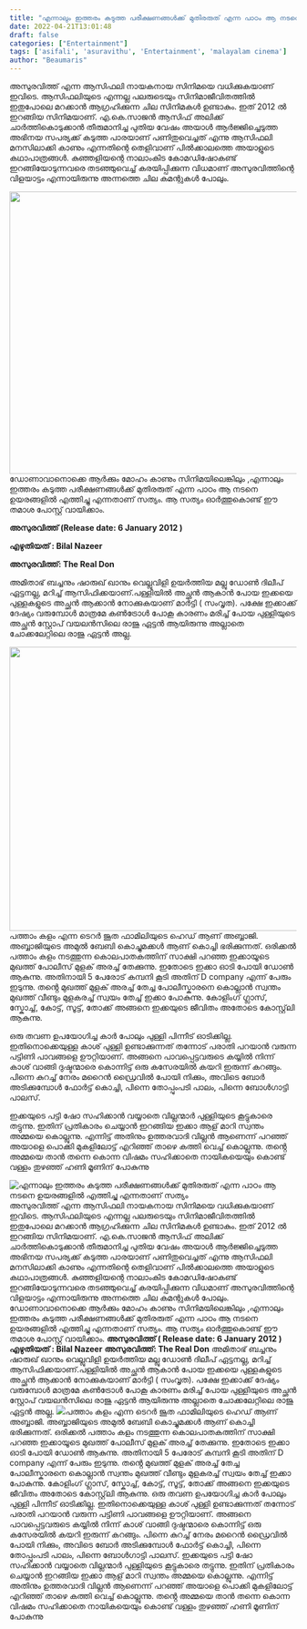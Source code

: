 ```yaml
---
title: "എന്നാലും ഇത്തരം കടുത്ത പരീക്ഷണങ്ങള്‍ക്ക് മുതിരരുത് എന്ന പാഠം ആ നടനെ ഉയരങ്ങളിൽ എത്തിച്ചു എന്നതാണ് സത്യം"
date: 2022-04-21T13:01:48
draft: false
categories: ["Entertainment"]
tags: ['asifali', 'asuravithu', 'Entertainment', 'malayalam cinema']
author: "Beaumaris"
---
```


അസുരവിത്ത് എന്ന ആസിഫലി നായകനായ സിനിമയെ വധിക്കുകയാണ് ഇവിടെ. ആസിഫലിയുടെ എന്നല്ല പലരുടെയും സിനിമാജീവിതത്തിൽ ഇതുപോലെ മറക്കാൻ ആഗ്രഹിക്കുന്ന ചില സിനിമകൾ ഉണ്ടാകും. ഇത് 2012 ൽ ഇറങ്ങിയ സിനിമയാണ്. എ.കെ.സാജന്‍ ആസിഫ് അലിക്ക് ചാര്‍ത്തികൊടുക്കാന്‍ തീരുമാനിച്ച പുതിയ വേഷം അയാള്‍ ആര്‍ജ്ജിച്ചെടുത്ത അഭിനയ സപര്യക്ക് കടുത്ത പാരയാണ് പണിതുവെച്ചത് എന്നു ആസിഫലി മനസിലാക്കി കാണും എന്നതിന്റെ തെളിവാണ് പിൽക്കാലത്തെ അയാളുടെ കഥാപാത്രങ്ങൾ. കുഞ്ഞളിയന്റെ നാലാംകിട കോമഡിഷോകണ്ട് ഇറങ്ങിയോടുന്നവരെ തടഞ്ഞുവെച്ച് കരയിപ്പിക്കുന്ന വിധമാണ് അസുരവിത്തിന്റെ വിളയാട്ടം എന്നായിരുന്നു അന്നത്തെ ചില കമന്റുകൾ പോലും.

<img class="wp-image-330651 aligncenter" src="https://cdn.boolokam.com/articles/2022/04/000.jpg" alt="" width="648" height="496" />ഡോണാവാനൊക്കെ ആര്‍ക്കും മോഹം കാണും സിനിമയിലെങ്കിലും ,എന്നാലും ഇത്തരം കടുത്ത പരീക്ഷണങ്ങള്‍ക്ക് മുതിരരുത് എന്ന പാഠം ആ നടനെ ഉയരങ്ങളിൽ എത്തിച്ചു എന്നതാണ് സത്യം. ആ സത്യം ഓർത്തുകൊണ്ട് ഈ തമാശ പോസ്റ്റ് വായിക്കാം.

<strong>അസുരവിത്ത് (<span class="w8qArf">Release date: </span><span class="LrzXr kno-fv wHYlTd z8gr9e">6 January 2012 </span>)</strong>

<strong>എഴുതിയത് : Bilal Nazeer</strong>

<strong>അസുരവിത്ത്: The Real Don</strong>

അമിതാഭ് ബച്ചനും ഷാരുഖ് ഖാനും വെല്ലുവിളി ഉയർത്തിയ മല്ലു ഡോൺ ദിലീപ് ഏട്ടനല്ല, മറിച്ച് ആസിഫിക്കയാണ്.പള്ളിയിൽ അച്ഛൻ ആകാൻ പോയ ഇക്കയെ പുള്ളകളുടെ അച്ഛൻ ആക്കാൻ നോക്കുകയാണ് മാർട്ടി ( സംവൃത). പക്ഷേ ഇക്കാക്ക് ദേഷ്യം വരുമ്പോൾ മാത്രമേ കൺട്രോൾ പോകൂ കാരണം മരിച്ച് പോയ പുള്ളിയുടെ അച്ഛൻ സ്റ്റോപ് വയലൻസിലെ രാജു ഏട്ടൻ ആയിരുന്നു അല്ലാതെ ചോക്കലേറ്റിലെ രാജു ഏട്ടൻ അല്ല.

<img class="wp-image-330652 aligncenter" src="https://cdn.boolokam.com/articles/2022/04/lilililiilli.jpg" alt="" width="653" height="499" />പത്താം കളം എന്ന ടെറർ ജൂത ഫാമിലിയുടെ ഹെഡ് ആണ് അബ്ബാജി. അബ്ബാജിയുടെ അമുൽ ബേബി കൊച്ചുമക്കൾ ആണ് കൊച്ചി ഭരിക്കുന്നത്. ഒരിക്കൽ പത്താം കളം നടത്തുന്ന കൊലപാതകത്തിന് സാക്ഷി പറഞ്ഞ ഇക്കായൂടെ മുഖത്ത് പോലീസ് മുളക് അരച്ച് തേക്കുന്നു. ഇതോടെ ഇക്കാ ഓടി പോയി ഡോൺ ആകുന്നു. അതിനായി 5 പേരോട് കമ്പനി കൂടി അതിന് D company എന്ന് പേരും ഇടുന്നു. തൻ്റെ മുഖത്ത് മുളക് അരച്ച് തേച്ച പോലീസ്കാരനെ കൊല്ലാൻ സ്വന്തം മുഖത്ത് വീണ്ടും മുളകരച്ച് സ്വയം തേച്ച് ഇക്കാ പോകുന്നു. കോളിംഗ് ഗ്ലാസ്, സ്കോച്ച്, കോട്ട്, സൂട്ട്, തോക്ക് അങ്ങനെ ഇക്കയുടെ ജീവിതം അതോടെ കോസ്റ്റ്‌ലി ആകുന്നു.

ഒരു തവണ ഉപയോഗിച്ച കാർ പോലും പുള്ളി പിന്നീട് ഓടിക്കില്ല. ഇതിനൊക്കെയുള്ള കാശ് പുള്ളി ഉണ്ടാക്കുന്നത് തന്നോട് പരാതി പറയാൻ വരുന്ന പട്ടിണി പാവങ്ങളെ ഊറ്റിയാണ്. അങ്ങനെ പാവപ്പെട്ടവരുടെ കയ്യിൽ നിന്ന് കാശ് വാങ്ങി ദുഷ്ടന്മാരെ കൊന്നിട്ട് ഒരു കസേരയിൽ കയറി ഇരുന്ന് കറങ്ങും. പിന്നെ കുറച്ച് നേരം മറൈൻ ഡ്രൈവിൽ പോയി നിക്കും, അവിടെ ബോർ അടിക്കുമ്പോൾ ഫോർട്ട് കൊച്ചി, പിന്നെ തോപ്പുംപടി പാലം, പിന്നെ ബോൾഗാട്ടി പാലസ്.

ഇക്കയുടെ പട്ടി ഷോ സഹിക്കാൻ വയ്യാതെ വില്ലന്മാർ പുള്ളിയുടെ കൂട്ടുകാരെ തട്ടുന്നു. ഇതിന് പ്രതികാരം ചെയ്യാൻ ഇറങ്ങിയ ഇക്കാ ആള് മാറി സ്വന്തം അമ്മയെ കൊല്ലുന്നു. എന്നിട്ട് അതിനും ഉത്തരവാദി വില്ലൻ ആണെന്ന് പറഞ്ഞ് അയാളെ പൊക്കി മുകളിലോട്ട് എറിഞ്ഞ് താഴെ കത്തി വെച്ച് കൊല്ലുന്നു. തൻ്റെ അമ്മയെ താൻ തന്നെ കൊന്ന വിഷമം സഹിക്കാതെ നായികയെയും കൊണ്ട് വള്ളം തുഴഞ്ഞ് ഹണി മൂണിന് പോകുന്നു


![എന്നാലും ഇത്തരം കടുത്ത പരീക്ഷണങ്ങള്‍ക്ക് മുതിരരുത് എന്ന പാഠം ആ നടനെ ഉയരങ്ങളിൽ എത്തിച്ചു എന്നതാണ് സത്യം](https://cdn.boolokam.com/articles/2022/04/000.jpg)അസുരവിത്ത് എന്ന ആസിഫലി നായകനായ സിനിമയെ വധിക്കുകയാണ് ഇവിടെ. ആസിഫലിയുടെ എന്നല്ല പലരുടെയും സിനിമാജീവിതത്തിൽ ഇതുപോലെ മറക്കാൻ ആഗ്രഹിക്കുന്ന ചില സിനിമകൾ ഉണ്ടാകും. ഇത് 2012 ൽ ഇറങ്ങിയ സിനിമയാണ്. എ.കെ.സാജന്‍ ആസിഫ് അലിക്ക് ചാര്‍ത്തികൊടുക്കാന്‍ തീരുമാനിച്ച പുതിയ വേഷം അയാള്‍ ആര്‍ജ്ജിച്ചെടുത്ത അഭിനയ സപര്യക്ക് കടുത്ത പാരയാണ് പണിതുവെച്ചത് എന്നു ആസിഫലി മനസിലാക്കി കാണും എന്നതിന്റെ തെളിവാണ് പിൽക്കാലത്തെ അയാളുടെ കഥാപാത്രങ്ങൾ. കുഞ്ഞളിയന്റെ നാലാംകിട കോമഡിഷോകണ്ട് ഇറങ്ങിയോടുന്നവരെ തടഞ്ഞുവെച്ച് കരയിപ്പിക്കുന്ന വിധമാണ് അസുരവിത്തിന്റെ വിളയാട്ടം എന്നായിരുന്നു അന്നത്തെ ചില കമന്റുകൾ പോലും. ഡോണാവാനൊക്കെ ആര്‍ക്കും മോഹം കാണും സിനിമയിലെങ്കിലും ,എന്നാലും ഇത്തരം കടുത്ത പരീക്ഷണങ്ങള്‍ക്ക് മുതിരരുത് എന്ന പാഠം ആ നടനെ ഉയരങ്ങളിൽ എത്തിച്ചു എന്നതാണ് സത്യം. ആ സത്യം ഓർത്തുകൊണ്ട് ഈ തമാശ പോസ്റ്റ് വായിക്കാം. **അസുരവിത്ത് ( Release date: 6 January 2012 )** **എഴുതിയത് : Bilal Nazeer** **അസുരവിത്ത്: The Real Don** അമിതാഭ് ബച്ചനും ഷാരുഖ് ഖാനും വെല്ലുവിളി ഉയർത്തിയ മല്ലു ഡോൺ ദിലീപ് ഏട്ടനല്ല, മറിച്ച് ആസിഫിക്കയാണ്.പള്ളിയിൽ അച്ഛൻ ആകാൻ പോയ ഇക്കയെ പുള്ളകളുടെ അച്ഛൻ ആക്കാൻ നോക്കുകയാണ് മാർട്ടി ( സംവൃത). പക്ഷേ ഇക്കാക്ക് ദേഷ്യം വരുമ്പോൾ മാത്രമേ കൺട്രോൾ പോകൂ കാരണം മരിച്ച് പോയ പുള്ളിയുടെ അച്ഛൻ സ്റ്റോപ് വയലൻസിലെ രാജു ഏട്ടൻ ആയിരുന്നു അല്ലാതെ ചോക്കലേറ്റിലെ രാജു ഏട്ടൻ അല്ല. ![](https://cdn.boolokam.com/articles/2022/04/lilililiilli.jpg)പത്താം കളം എന്ന ടെറർ ജൂത ഫാമിലിയുടെ ഹെഡ് ആണ് അബ്ബാജി. അബ്ബാജിയുടെ അമുൽ ബേബി കൊച്ചുമക്കൾ ആണ് കൊച്ചി ഭരിക്കുന്നത്. ഒരിക്കൽ പത്താം കളം നടത്തുന്ന കൊലപാതകത്തിന് സാക്ഷി പറഞ്ഞ ഇക്കായൂടെ മുഖത്ത് പോലീസ് മുളക് അരച്ച് തേക്കുന്നു. ഇതോടെ ഇക്കാ ഓടി പോയി ഡോൺ ആകുന്നു. അതിനായി 5 പേരോട് കമ്പനി കൂടി അതിന് D company എന്ന് പേരും ഇടുന്നു. തൻ്റെ മുഖത്ത് മുളക് അരച്ച് തേച്ച പോലീസ്കാരനെ കൊല്ലാൻ സ്വന്തം മുഖത്ത് വീണ്ടും മുളകരച്ച് സ്വയം തേച്ച് ഇക്കാ പോകുന്നു. കോളിംഗ് ഗ്ലാസ്, സ്കോച്ച്, കോട്ട്, സൂട്ട്, തോക്ക് അങ്ങനെ ഇക്കയുടെ ജീവിതം അതോടെ കോസ്റ്റ്‌ലി ആകുന്നു. ഒരു തവണ ഉപയോഗിച്ച കാർ പോലും പുള്ളി പിന്നീട് ഓടിക്കില്ല. ഇതിനൊക്കെയുള്ള കാശ് പുള്ളി ഉണ്ടാക്കുന്നത് തന്നോട് പരാതി പറയാൻ വരുന്ന പട്ടിണി പാവങ്ങളെ ഊറ്റിയാണ്. അങ്ങനെ പാവപ്പെട്ടവരുടെ കയ്യിൽ നിന്ന് കാശ് വാങ്ങി ദുഷ്ടന്മാരെ കൊന്നിട്ട് ഒരു കസേരയിൽ കയറി ഇരുന്ന് കറങ്ങും. പിന്നെ കുറച്ച് നേരം മറൈൻ ഡ്രൈവിൽ പോയി നിക്കും, അവിടെ ബോർ അടിക്കുമ്പോൾ ഫോർട്ട് കൊച്ചി, പിന്നെ തോപ്പുംപടി പാലം, പിന്നെ ബോൾഗാട്ടി പാലസ്. ഇക്കയുടെ പട്ടി ഷോ സഹിക്കാൻ വയ്യാതെ വില്ലന്മാർ പുള്ളിയുടെ കൂട്ടുകാരെ തട്ടുന്നു. ഇതിന് പ്രതികാരം ചെയ്യാൻ ഇറങ്ങിയ ഇക്കാ ആള് മാറി സ്വന്തം അമ്മയെ കൊല്ലുന്നു. എന്നിട്ട് അതിനും ഉത്തരവാദി വില്ലൻ ആണെന്ന് പറഞ്ഞ് അയാളെ പൊക്കി മുകളിലോട്ട് എറിഞ്ഞ് താഴെ കത്തി വെച്ച് കൊല്ലുന്നു. തൻ്റെ അമ്മയെ താൻ തന്നെ കൊന്ന വിഷമം സഹിക്കാതെ നായികയെയും കൊണ്ട് വള്ളം തുഴഞ്ഞ് ഹണി മൂണിന് പോകുന്നു

